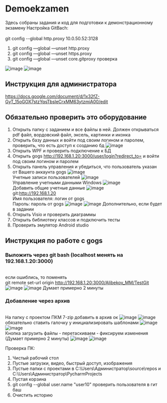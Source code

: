# Demoekzamen
Здесь собраны задания и код для подготовки к демонстрационному экзамену
Настройка GitBach: 
<br> <br>  git config --global http.proxy 10.0.50.52:3128

1. git config —global —unset http.proxy
2. git config —global —unset https.proxy
3. git config —global —unset core.gitproxy
проверка

![image](https://github.com/Julia-Zhirnova/Demoekzamen/assets/52165649/b27ea591-ebc7-44c9-b5cb-e6cb61c184d6)
![image](https://github.com/Julia-Zhirnova/Demoekzamen/assets/52165649/9f68c6f7-f878-4060-bd48-1e2acb198ed6)


## Инструкция для администратора
https://docs.google.com/document/d/1x32fZ-GyT_15oGOX7stzYqsTbsleCrxMM63ytzmiA00/edit

## Обязательно проверить это оборудование
1. Открыть папку с заданием и все файлы в ней. Должен открываться pdf файл, вордовский файл, эксель, картинки и иконка
2. Открыть базу данных и войти под своим логином и паролем, проверить, что есть доступ к созданию бд
![image](https://github.com/Julia-Zhirnova/Demoekzamen/assets/52165649/2d58d42c-16eb-4848-9503-67f2c16145b0)
4. Открыть WPF и проверить подключение к БД
5. Открыть gogs http://192.168.1.20:3000/user/login?redirect_to= и войти под своим логином и паролем
6. Открыть панель управления и убедиться, что пользователь указан от Вашего аккаунта gogs
![image](https://github.com/Julia-Zhirnova/Demoekzamen/assets/52165649/fef4bee9-74c1-4529-b5c9-912a06e583b9)
<br> Учетные записи пользователей
![image](https://github.com/Julia-Zhirnova/Demoekzamen/assets/52165649/44c40ed3-b8da-4eba-aeaf-1aff46a7935f)
<br> Управление учетными данными Windows
![image](https://github.com/Julia-Zhirnova/Demoekzamen/assets/52165649/b43a3a40-2c62-4792-b383-4279997b829c)
<br> Добавить общие учетные данные 
![image](https://github.com/Julia-Zhirnova/Demoekzamen/assets/52165649/8d2b6f52-1e5e-4ced-9f7e-30335f14ce3b)
<br> git:http://192.168.1.20
<br> Имя пользователя: логин от gogs
<br> Пароль: пароль от gogs
![image](https://github.com/Julia-Zhirnova/Demoekzamen/assets/52165649/bd59935f-98e6-4a37-8321-ccb982582b7d)
![image](https://github.com/Julia-Zhirnova/Demoekzamen/assets/52165649/54cd5eea-b473-4372-a2d9-ab41454528d2)
Дополнительно, если будет в задании
1. Открыть Visio и проверить диаграммы
2. Открыть библиотеку классов и подключить тесты
3. Проверить эмулятор Android studio

## Инструкция по работе с gogs
### Выложить через git bash (localhost менять на 192.168.1.20:3000)
<br> если ошиблись, то поменять
<br> git remote set-url origin http://192.168.1.20:3000/Alibekov_MM/TestGit
![image](https://github.com/Julia-Zhirnova/Demoekzamen/assets/52165649/69300585-39ad-4ea5-8fbc-07e81c72c320)
![image](https://github.com/Julia-Zhirnova/Demoekzamen/assets/52165649/7d824246-a426-47e1-9bd0-48ab4b712fd1)
Думает примерно 2 минуты
### Добавление через архив
<br> На папку с проектом ПКМ 7-zip добавить в архив ок
![image](https://github.com/Julia-Zhirnova/Demoekzamen/assets/52165649/1f9a4550-b61d-4189-988f-472d9a10c243)
![image](https://github.com/Julia-Zhirnova/Demoekzamen/assets/52165649/d523bdd3-6a08-418d-a493-3d52533fd647)
<br> обязательно ставить галочку у инициализировать шаблонами
![image](https://github.com/Julia-Zhirnova/Demoekzamen/assets/52165649/fa346dca-3656-40c2-bd82-0f493711a78d)
![image](https://github.com/Julia-Zhirnova/Demoekzamen/assets/52165649/0a86212b-d6ed-4bf0-8716-f78a972bc3e8)
<br> Кнопка загрузить файлы - перетаскиваем - фиксируем изменения (Думает примерно 2 минуты)
![image](https://github.com/Julia-Zhirnova/Demoekzamen/assets/52165649/48892a85-4211-4be5-aa34-664348ce9619)
![image](https://github.com/Julia-Zhirnova/Demoekzamen/assets/52165649/88be916a-3655-431e-adf9-ac4e9b3c6ef4)

Проверка ПК:
1. Чистый рабочий стол
2. Пустые загрузки, видео, быстрый доступ, изображения
3. Пустые папки с проектами в C:\Users\Администратор\source\repos и C:\Users\Администратор\PycharmProjects
4. Пустая корзина
5.  git config --global user.name "user10" проверить пользователя в гит баш
6.  Очистить историю
